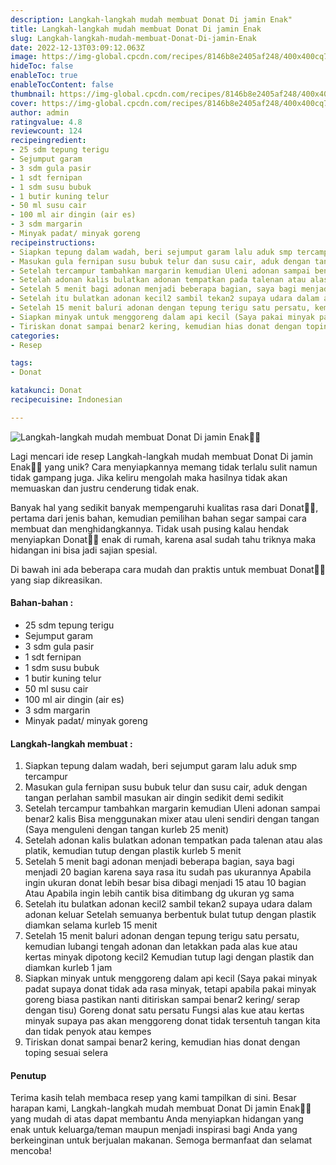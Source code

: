 ```yaml
---
description: Langkah-langkah mudah membuat Donat Di jamin Enak"
title: Langkah-langkah mudah membuat Donat Di jamin Enak
slug: Langkah-langkah-mudah-membuat-Donat-Di-jamin-Enak
date: 2022-12-13T03:09:12.063Z
image: https://img-global.cpcdn.com/recipes/8146b8e2405af248/400x400cq70/photo.jpg
hideToc: false
enableToc: true
enableTocContent: false
thumbnail: https://img-global.cpcdn.com/recipes/8146b8e2405af248/400x400cq70/photo.jpg
cover: https://img-global.cpcdn.com/recipes/8146b8e2405af248/400x400cq70/photo.jpg
author: admin
ratingvalue: 4.8
reviewcount: 124
recipeingredient:
- 25 sdm tepung terigu
- Sejumput garam
- 3 sdm gula pasir
- 1 sdt fernipan
- 1 sdm susu bubuk
- 1 butir kuning telur
- 50 ml susu cair
- 100 ml air dingin (air es)
- 3 sdm margarin
- Minyak padat/ minyak goreng
recipeinstructions:
- Siapkan tepung dalam wadah, beri sejumput garam lalu aduk smp tercampur
- Masukan gula fernipan susu bubuk telur dan susu cair, aduk dengan tangan perlahan sambil masukan air dingin sedikit demi sedikit
- Setelah tercampur tambahkan margarin kemudian Uleni adonan sampai benar2 kalis Bisa menggunakan mixer atau uleni sendiri dengan tangan (Saya menguleni dengan tangan kurleb 25 menit)
- Setelah adonan kalis bulatkan adonan tempatkan pada talenan atau alas platik, kemudian tutup dengan plastik kurleb 5 menit
- Setelah 5 menit bagi adonan menjadi beberapa bagian, saya bagi menjadi 20 bagian karena saya rasa itu sudah pas ukurannya Apabila ingin ukuran donat lebih besar bisa dibagi menjadi 15 atau 10 bagian Atau Apabila ingin lebih cantik bisa ditimbang dg ukuran yg sama
- Setelah itu bulatkan adonan kecil2 sambil tekan2 supaya udara dalam adonan keluar Setelah semuanya berbentuk bulat tutup dengan plastik diamkan selama kurleb 15 menit
- Setelah 15 menit baluri adonan dengan tepung terigu satu persatu, kemudian lubangi tengah adonan dan letakkan pada alas kue atau kertas minyak dipotong kecil2 Kemudian tutup lagi dengan plastik dan diamkan kurleb 1 jam
- Siapkan minyak untuk menggoreng dalam api kecil (Saya pakai minyak padat supaya donat tidak ada rasa minyak, tetapi apabila pakai minyak goreng biasa pastikan nanti ditiriskan sampai benar2 kering/ serap dengan tisu) Goreng donat satu persatu Fungsi alas kue atau kertas minyak supaya pas akan menggoreng donat tidak tersentuh tangan kita dan tidak penyok atau kempes
- Tiriskan donat sampai benar2 kering, kemudian hias donat dengan toping sesuai selera
categories:
- Resep

tags:
- Donat

katakunci: Donat
recipecuisine: Indonesian

---
```


![Langkah-langkah mudah membuat Donat Di jamin Enak👩‍🍳](https://img-global.cpcdn.com/recipes/8146b8e2405af248/400x400cq70/photo.jpg)

Lagi mencari ide resep Langkah-langkah mudah membuat Donat Di jamin Enak👩‍🍳 yang unik? Cara menyiapkannya memang tidak terlalu sulit namun tidak gampang juga. Jika keliru mengolah maka hasilnya tidak akan memuaskan dan justru cenderung tidak enak.

Banyak hal yang sedikit banyak mempengaruhi kualitas rasa dari Donat👩‍🍳, pertama dari jenis bahan, kemudian pemilihan bahan segar sampai cara membuat dan menghidangkannya. Tidak usah pusing kalau hendak menyiapkan Donat👩‍🍳 enak di rumah, karena asal sudah tahu triknya maka hidangan ini bisa jadi sajian spesial.

Di bawah ini ada beberapa cara mudah dan praktis untuk membuat Donat👩‍🍳 yang siap dikreasikan.

<!--inarticleads1-->

#### Bahan-bahan :

- 25 sdm tepung terigu
- Sejumput garam
- 3 sdm gula pasir
- 1 sdt fernipan
- 1 sdm susu bubuk
- 1 butir kuning telur
- 50 ml susu cair
- 100 ml air dingin (air es)
- 3 sdm margarin
- Minyak padat/ minyak goreng

<!--inarticleads2-->

#### Langkah-langkah membuat :

1. Siapkan tepung dalam wadah, beri sejumput garam lalu aduk smp tercampur
1. Masukan gula fernipan susu bubuk telur dan susu cair, aduk dengan tangan perlahan sambil masukan air dingin sedikit demi sedikit
1. Setelah tercampur tambahkan margarin kemudian Uleni adonan sampai benar2 kalis Bisa menggunakan mixer atau uleni sendiri dengan tangan (Saya menguleni dengan tangan kurleb 25 menit)
1. Setelah adonan kalis bulatkan adonan tempatkan pada talenan atau alas platik, kemudian tutup dengan plastik kurleb 5 menit
1. Setelah 5 menit bagi adonan menjadi beberapa bagian, saya bagi menjadi 20 bagian karena saya rasa itu sudah pas ukurannya Apabila ingin ukuran donat lebih besar bisa dibagi menjadi 15 atau 10 bagian Atau Apabila ingin lebih cantik bisa ditimbang dg ukuran yg sama
1. Setelah itu bulatkan adonan kecil2 sambil tekan2 supaya udara dalam adonan keluar Setelah semuanya berbentuk bulat tutup dengan plastik diamkan selama kurleb 15 menit
1. Setelah 15 menit baluri adonan dengan tepung terigu satu persatu, kemudian lubangi tengah adonan dan letakkan pada alas kue atau kertas minyak dipotong kecil2 Kemudian tutup lagi dengan plastik dan diamkan kurleb 1 jam
1. Siapkan minyak untuk menggoreng dalam api kecil (Saya pakai minyak padat supaya donat tidak ada rasa minyak, tetapi apabila pakai minyak goreng biasa pastikan nanti ditiriskan sampai benar2 kering/ serap dengan tisu) Goreng donat satu persatu Fungsi alas kue atau kertas minyak supaya pas akan menggoreng donat tidak tersentuh tangan kita dan tidak penyok atau kempes
1. Tiriskan donat sampai benar2 kering, kemudian hias donat dengan toping sesuai selera

#### Penutup

Terima kasih telah membaca resep yang kami tampilkan di sini. Besar harapan kami, Langkah-langkah mudah membuat Donat Di jamin Enak👩‍🍳 yang mudah di atas dapat membantu Anda menyiapkan hidangan yang enak untuk keluarga/teman maupun menjadi inspirasi bagi Anda yang berkeinginan untuk berjualan makanan. Semoga bermanfaat dan selamat mencoba!